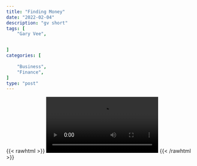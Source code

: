 ```yaml
---
title: "Finding Money"
date: "2022-02-04"
description: "gv short"
tags: [
    "Gary Vee",


]
categories: [
    
    "Business",
    "Finance",
]
type: "post"
---
```

{{< rawhtml >}}
    <video width="auto" height="auto" controls>
        <source src="https://clips.dev00ps.com/Gary%20Vee/This%20is%20one%20of%20the%20most%20practical%20ways%20to%20start%20making%20money.mp4" type="video/mp4"> 
    </video>
{{< /rawhtml >}}